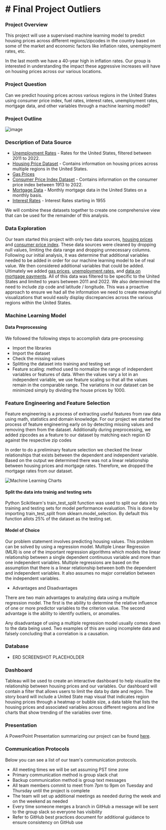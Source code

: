 # # Final Project Outliers

### Project Overview
This project will use a supervised machine learning model to predict housing prices across different regions/zipcodes in the country based on some of the market and economic factors like inflation rates, unemployment rates, etc.

In the last month we have a 40-year high in inflation rates. Our group is interested in understanding the impact these aggressive increases will have on housing prices across our various locations.

### Project Question
Can we predict housing prices across various regions in the United States using consumer price index, fuel rates, interest rates, unemployment rates, mortgage data, and other variables through a machine learning model? 

### Project Outline

![image](https://user-images.githubusercontent.com/91712554/160052377-8fbe0ddc-3ca1-44f3-81ab-e82281392d9b.png)


### Description of Data Source 
 * [Unemployment Rates](https://data.oecd.org/unemp/unemployment-rate.htm) - Rates for the United States, filtered between 2011 to 2022. 
 * [Housing Price Dataset](https://www.kaggle.com/paultimothymooney/zillow-house-price-data?select=Sale_Prices_City.csv) - Contains information on housing prices across multiple regions in the United States. 
 * [Gas Prices](https://www.eia.gov/dnav/pet/hist/LeafHandler.ashx?n=PET&s=EMD_EPD2D_PTE_R50_DPG&f=W)
 * [Consumer Price Index Dataset](https://fred.stlouisfed.org/series/CPIAUCNS) - Contains information on the consumer price index between 1913 to 2022.
 * [Mortgage Data](https://www.fhfa.gov/DataTools/Downloads/Pages/National-Mortgage-Database-Aggregate-Data.aspx) - Monthly mortgage data in the United States on a monthly basis. 
 * [Interest Rates](https://fred.stlouisfed.org/series/FEDFUNDS) - Interest Rates starting in 1955

We will combine these datasets together to create one comprehensive view that can be used for the remainder of this analysis.

### Data Exploration 
Our team started this project with only two data sources, [housing prices](https://www.kaggle.com/paultimothymooney/zillow-house-price-data?select=Sale_Prices_City.csv) and [consumer price index](https://fred.stlouisfed.org/series/CPIAUCNS). These data sources were cleaned by dropping null values, limiting the data range and dropping unnecessary columns. Following our initial analysis, it was determine that additional variables needed to be added in order for our machine learning model to be of real value. We then considered additional variables that could be added. Ultimately we added [gas prices](https://www.eia.gov/dnav/pet/hist/LeafHandler.ashx?n=PET&s=EMD_EPD2D_PTE_R50_DPG&f=W),  [unemployment rates](https://data.oecd.org/unemp/unemployment-rate.htm), and [data on mortgage payments](https://www.fhfa.gov/DataTools/Downloads/Pages/National-Mortgage-Database-Aggregate-Data.aspx). All of this data was filtered to be specific to the United States and limited to years between 2011 and 2022. We also determined the need to include zip code and latitude / longitude. This was a proactive approach to ensure we had all the information we need to create meaningful visualizations that would easily display discrepancies across the various regions within the United States. 


### Machine Learning Model 
#### Data Preprocessing
We followed the following steps to accomplish data pre-processing:
 * Import the libraries
 * Import the dataset
 * Check the missing values
 * Splitting the dataset into training and testing set
 * Feature scaling: method used to normalize the range of independent variables or features of data. When the values vary a lot in an independent variable, we use feature scaling so that all the values remain in the comparable range. The variations in our dataset can be minimized simply by dividing the house prices by 1000.

 ### Feature Engineering and Feature Selection

 Feature engineering is a process of extracting useful features from raw data using math, statistics and domain knowledge. For our project we started the process of feature engineering early on by detecting missing values and removing them from the dataset. Additionally during preprocessing, we added zipcodes as a feature to our dataset by matching each region ID against the respective zip codes

 In order to do a preliminary feature selection we checked the linear relationships that exists between the dependent and independent variable. Based on the output we determined there was not a linear relationship between housing prices and mortgage rates. Therefore, we dropped the mortgage rates from our dataset. 
 
![Machine Learning Charts](https://user-images.githubusercontent.com/91712554/160052560-38988a82-ceac-410f-9708-05174fbd972a.png)


 #### Split the data into trainig and testing sets
 Python Scikitlearn's train_test_split function was used to split our data into training and testing sets for model performance evaluation. This is done by importing train_test_split from sklearn.model_selection. By default this function allots 25% of the dataset as the testing set.

 #### Model of Choice
 Our problem statement involves predicting housing values. This problem can be solved by using a regression model. Multiple Linear Regression (MLR) is one of the important regression algorithms which models the linear relationship between a single dependent continuous variable and more than one independent variables. Multiple regressions are based on the assumption that there is a linear relationship between both the dependent and independent variables. It also assumes no major correlation between the independent variables.
 - Advantages and Disadvantages
 
 There are two main advantages to analyzing data using a multiple regression model. The first is the ability to determine the relative influence of one or more predictor variables to the criterion value. The second advantage is the ability to identify outliers, or anomalies.

 Any disadvantage of using a multiple regression model usually comes down to the data being used. Two examples of this are using incomplete data and falsely concluding that a correlation is a causation.

### Database

 * ERD SCREENSHOT PLACEHOLDER

### Dashboard 
Tableau will be used to create an interactive dashboard to help visualize the relationship between housing prices and our variables.  Our dashboard will contain a filter that allows users to limit the data by date and region. The story board will include a United State map visual that indicates region housing prices through a heatmap or bubble size, a data table that lists the housing prices and associated variables across different regions and line charts that show trending of the variables over time. 

### Presentation
A PowerPoint Presentation summarizing our project can be found [here](https://github.com/pbthompson92/Final_Project_Outliers/blob/main/Final%20Presentation.pptx). 

### Communication Protocols 
Below you can see a list of our team's communication protocols. 

 * All meeting times we will be set assuming PST time zone
 * Primary communication method is group slack chat
 * Backup communication method is group text messages
 * All team members commit to meet from 7pm to 9pm on Tuesday and Thursday until the project is complete
 * The team will set up additional meetings as needed during the week and on the weekend as needed 
 * Every time someone merges a branch in GitHub a message will be sent to the group slack so everyone has visibility 
 * Refer to GitHub best practices document for additional guidance to ensure consistency on GitHub use  
